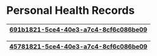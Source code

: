 # Personal Health Records


| [691b1821-5ce4-40e3-a7c4-8cf6c086be09](./691b1821-5ce4-40e3-a7c4-8cf6c086be09) | 
| :--- |

| [45781821-5ce4-40e3-a7c4-8cf6c086be09](./45781821-5ce4-40e3-a7c4-8cf6c086be09) | 
| :--- |
